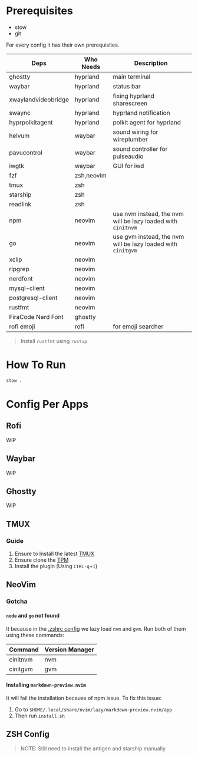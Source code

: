 # Prerequisites

- stow
- git

For every config it has their own prerequisites.

| Deps                | Who Needs  | Description                                                  |
| ------------------- | ---------- | ------------------------------------------------------------ |
| ghostty             | hyprland   | main terminal                                                |
| waybar              | hyprland   | status bar                                                   |
| xwaylandvideobridge | hyprland   | fixing hyprland sharescreen                                  |
| swaync              | hyprland   | hyprland notification                                        |
| hyprpolkitagent     | hyprland   | polkit agent for hyprland                                    |
| helvum              | waybar     | sound wiring for wireplumber                                 |
| pavucontrol         | waybar     | sound controller for pulseaudio                              |
| iwgtk               | waybar     | GUI for iwd                                                  |
| fzf                 | zsh,neovim |                                                              |
| tmux                | zsh        |                                                              |
| starship            | zsh        |                                                              |
| readlink            | zsh        |                                                              |
| npm                 | neovim     | use nvm instead, the nvm will be lazy loaded with `cinitnvm` |
| go                  | neovim     | use gvm instead, the nvm will be lazy loaded with `cinitgvm` |
| xclip               | neovim     |                                                              |
| ripgrep             | neovim     |                                                              |
| nerdfont            | neovim     |                                                              |
| mysql-client        | neovim     |                                                              |
| postgresql-client   | neovim     |                                                              |
| rustfmt             | neovim     |                                                              |
| FiraCode Nerd Font  | ghostty    |                                                              |
| rofi emoji          | rofi       | for emoji searcher                                           |

> Install `rustfmt` using `rustup`

# How To Run

```bash
stow .
```

# Config Per Apps

## Rofi

WIP

## Waybar

WIP

## Ghostty

WIP

## TMUX

### Guide

1. Ensure to Install the latest [TMUX](https://github.com/tmux/tmux/wiki/Installing)
1. Ensure clone the [TPM](https://github.com/tmux-plugins/tpm?tab=readme-ov-file#installation)
1. Install the plugin (Using `CTRL-q`+`I`)

## NeoVim

### Gotcha

#### `node` and `go` not found

It because in the [.zshrc config](#zsh-config) we lazy load `nvm` and `gvm`. Run both of them using these commands:

| Command  | Version Manager |
| -------- | --------------- |
| cinitnvm | nvm             |
| cinitgvm | gvm             |

#### Installing `markdown-preview.nvim`

It will fail the installation because of npm issue. To fix this issue:

1. Go to `$HOME/.local/share/nvim/lazy/markdown-preview.nvim/app`
1. Then run `install.sh`

## ZSH Config

> NOTE:
> Still need to install the antigen and starship manually
